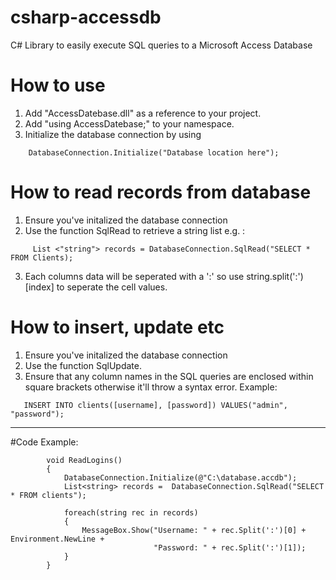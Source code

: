 # csharp-accessdb
C# Library to easily execute SQL queries to a Microsoft Access Database

# How to use
1.  Add "AccessDatebase.dll" as a reference to your project.
2.  Add "using AccessDatebase;" to your namespace.
3.  Initialize the database connection by using 
```
    DatabaseConnection.Initialize("Database location here");
```
# How to read records from database
1.   Ensure you've initalized the database connection
2.   Use the function SqlRead to retrieve a string list e.g. :
```
     List <"string"> records = DatabaseConnection.SqlRead("SELECT * FROM Clients);
```
3.   Each columns data will be seperated with a ':' so use string.split(':')[index] to seperate the cell values.
# How to insert, update etc 
1.  Ensure you've initalized the database connection
2.  Use the function SqlUpdate.
3.  Ensure that any column names in the SQL queries are enclosed within square brackets otherwise it'll throw a syntax error. Example:
```
   INSERT INTO clients([username], [password]) VALUES("admin", "password");
```

------------
#Code Example:

```
        void ReadLogins()
        {
            DatabaseConnection.Initialize(@"C:\database.accdb");
            List<string> records =  DatabaseConnection.SqlRead("SELECT * FROM clients");

            foreach(string rec in records)
            {
                MessageBox.Show("Username: " + rec.Split(':')[0] + Environment.NewLine +
                                "Password: " + rec.Split(':')[1]);
            }
        }
        
```        
